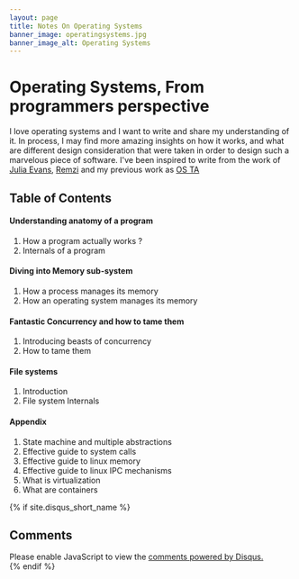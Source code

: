 ```yaml
---
layout: page
title: Notes On Operating Systems
banner_image: operatingsystems.jpg
banner_image_alt: Operating Systems
---
```


Operating Systems, From programmers perspective    
=== 

I love operating systems and I want to write and share my understanding of it. In process, I may find more amazing insights on how it works, and what are different design consideration that were taken in order to design such a marvelous piece of software. I've been inspired to write from the work of [Julia Evans](https://twitter.com/b0rk), [Remzi](http://pages.cs.wisc.edu/~remzi/OSTEP/) and my previous work as [OS TA](https://researchweb.iiit.ac.in/~ronak.kogta/ICS231) 


## Table of Contents ##


#### Understanding anatomy of a program ##
1. How a program actually works ? 
2. Internals of a program  

#### Diving into Memory sub-system
1. How a process manages its memory
2. How an operating system manages its memory

#### Fantastic Concurrency and how to tame them
1. Introducing beasts of concurrency
2. How to tame them  

#### File systems 
1. Introduction
2. File system Internals  

#### Appendix
1. State machine and multiple abstractions
2. Effective guide to system calls
3. Effective guide to linux memory
4. Effective guide to linux IPC mechanisms
5. What is virtualization
6. What are containers


{% if site.disqus_short_name %}
<div class="comments">
  <h2>Comments</h2>
  <div id="disqus_thread"></div>
  <script>
var disqus_config = function () {
  this.page.url = '{{ site.url }}{{ page.url }}'; // Replace PAGE_URL with your page's canonical URL variable
  this.page.identifier = '{{ page.id }}'; // Replace PAGE_IDENTIFIER with your page's unique identifier variable
};
(function() {
  var d = document, s = d.createElement('script');
  s.src = '//{{ site.disqus_short_name }}.disqus.com/embed.js';
  s.setAttribute('data-timestamp', +new Date());
  (d.head || d.body).appendChild(s);
})();
  </script>
  <noscript>Please enable JavaScript to view the <a href="https://disqus.com/?ref_noscript" rel="nofollow">comments powered by Disqus.</a></noscript>
</div>
{% endif %}
    